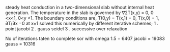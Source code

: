  steady heat conduction in a two-dimensional slab without internal heat generation.
 The temperature in the slab is governed by
 ∇2T(x,y) = 0, 0 <x<1, 0<y <1.
 The boundary conditions are,
 T(0,y) = T(x,1) = 0, T(x,0) = 1, 
 ∂T/∂x =0 at x=1
solved this numerically by different iterative schemes;
1 . point jacobi
2 . gauss seidel
3 . successive over relaxation

No of iterations taten to complete 
sor with omega 1.5 = 6407
jacobi  = 19083
gauss = 10316

 